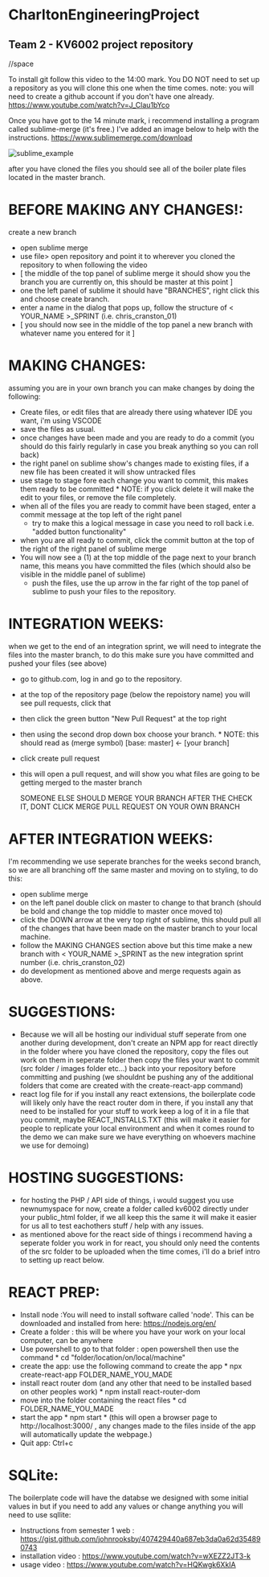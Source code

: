 # CharltonEngineeringProject
## Team 2 - KV6002 project repository

//space


To install git follow this video to the 14:00 mark. You DO NOT need to set up a repository as you will clone this one when the time comes. 
note: you will need to create a github account if you don't have one already. 
https://www.youtube.com/watch?v=J_Clau1bYco 

Once you have got to the 14 minute mark, i recommend installing a program called sublime-merge (it's free.) I've added an image below to help with the instructions.
https://www.sublimemerge.com/download 

![sublime_example](https://user-images.githubusercontent.com/70588090/155856885-34b0b319-6c68-4e55-9065-1eb778ecae93.png)

after you have cloned the files you should see all of the boiler plate files located in the master branch. 

# BEFORE MAKING ANY CHANGES!: 
create a new branch
* open sublime merge
* use file> open repository and point it to wherever you cloned the repository to when following the video 
* [ the middle of the top panel of sublime merge it should show you the branch you are currently on, this should be master at this point ]
* one the left panel of sublime it should have "BRANCHES", right click this and choose create branch. 
* enter a name in the dialog that pops up, follow the structure of < YOUR_NAME >_SPRINT (i.e. chris_cranston_01)
* [ you should now see in the middle of the top panel a new branch with whatever name you entered for it ]

# MAKING CHANGES: 
assuming you are in your own branch you can make changes by doing the following:
 * Create files, or edit files that are already there using whatever IDE you want, i'm using VSCODE 
 * save the files as usual. 
 * once changes have been made and you are ready to do a commit (you should do this fairly regularly in case you break anything so you can roll back)
 * the right panel on sublime show's changes made to existing files, if a new file has been created it will show untracked files 
 * use stage to stage fore each change you want to commit, this makes them ready to be committed
        * NOTE: if you click delete it will make the edit to your files, or remove the file completely.
 * when all of the files you are ready to commit have been staged, enter a commit message at the top left of the right panel
      * try to make this a logical message in case you need to roll back i.e. "added button functionality"
 * when you are all ready to commit, click the commit button at the top of the right of the right panel of sublime merge
 * You will now see a (1) at the top middle of the page next to your branch name, this means you have committed the files (which should also be visible in the middle panel of sublime)
    - push the files, use the up arrow in the far right of the top panel of sublime to push your files to the repository. 


# INTEGRATION WEEKS: 
when we get to the end of an integration sprint, we will need to integrate the files into the master branch, to do this make sure you have committed and pushed your files (see above)
 * go to github.com, log in and go to the repository. 
 * at the top of the repository page (below the repoistory name) you will see pull requests, click that
 * then click the green button "New Pull Request" at the top right 
 * then using the second drop down box choose your branch. 
        * NOTE: this should read as (merge symbol) [base: master] <- [your branch]
 * click create pull request
 * this will open a pull request, and will show you what files are going to be getting merged to the master branch 

   SOMEONE ELSE SHOULD MERGE YOUR BRANCH AFTER THE CHECK IT, DONT CLICK MERGE PULL REQUEST ON YOUR OWN BRANCH 


# AFTER INTEGRATION WEEKS:
I'm recommending we use seperate branches for the weeks second branch, so we are all branching off the same master and moving on to styling, to do this: 
 * open sublime merge
 * on the left panel double click on master to change to that branch (should be bold and change the top middle to master once moved to)
 * click the DOWN arrow at the very top right of sublime, this should pull all of the changes that have been made on the master branch to your local machine. 
 * follow the MAKING CHANGES section above but this time make a new branch with < YOUR_NAME >_SPRINT as the new integration sprint number (i.e. chris_cranston_02)
 * do development as mentioned above and merge requests again as above. 


# SUGGESTIONS:
 * Because we will all be hosting our individual stuff seperate from one another during development, don't create an NPM app for react directly in the folder where you have cloned the repository, copy the files out work on them in seperate folder then copy the files your want to commit (src folder / images folder etc...) back into your repository before committing and pushing (we shouldnt be pushing any of the additional folders that come are created with the create-react-app command)
 * react log file for if you install any react extensions, the boilerplate code will likely only have the react router dom in there, if you install any that need to be installed for your stuff to work keep a log of it in a file that you commit, maybe REACT_INSTALLS.TXT (this will make it easier for people to replicate your local environment and when it comes round to the demo we can make sure we have everything on whoevers machine we use for demoing)


# HOSTING SUGGESTIONS:
 * for hosting the PHP / API side of things, i would suggest you use newnumyspace for now, create a folder called kv6002 directly under your public_html folder, if we all keep this the same it will make it easier for us all to test eachothers stuff / help with any issues. 
 * as mentioned above for the react side of things i recommend having a seperate folder you work in for react, you should only need the contents of the src folder to be uploaded when the time comes, i'll do a brief intro to setting up react below. 




# REACT PREP:
  * Install node :You will need to install software called 'node'. This can be downloaded and installed from here: https://nodejs.org/en/
  * Create a folder : this will be where you have your work on your local computer, can be anywhere
  * Use powershell to go to that folder : open powershell then use the command 
        * cd "folder/location/on/local/machine"
  * create the app: use the following command to create the app 
        * npx create-react-app FOLDER_NAME_YOU_MADE
  * install react router dom (and any other that need to be installed based on other peoples work)
        * npm install react-router-dom
  * move into the folder containing the react files 
        * cd FOLDER_NAME_YOU_MADE
  * start the app 
        * npm start 
        * (this will open a browser page to http://localhost:3000/ , any changes made to the files inside of the app will automatically update the webpage.)
  * Quit app: Ctrl+c


# SQLite:
The boilerplate code will have the databse we designed with some initial values in but if you need to add any values or change anything you will need to use sqllite:
 * Instructions from semester 1 web : https://gist.github.com/johnrooksby/407429440a687eb3da0a62d354890743
 * installation video : https://www.youtube.com/watch?v=wXEZZ2JT3-k
 * usage video :  https://www.youtube.com/watch?v=HQKwgk6XkIA 



